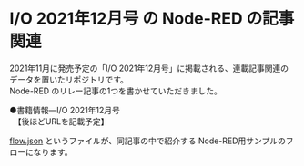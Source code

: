 # I/O 2021年12月号 の Node-RED の記事関連

2021年11月に発売予定の「I/O 2021年12月号」に掲載される、連載記事関連のデータを置いたリポジトリです。  
Node-RED のリレー記事の1つを書かせていただきました。

●書籍情報―I/O 2021年12月号  
　【後ほどURLを記載予定】

[flow.json](https://github.com/yo-to/io202008/blob/master/flows.json) というファイルが、同記事の中で紹介する Node-RED用サンプルのフローになります。
